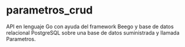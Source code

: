 # parametros_crud
API en lenguaje Go con ayuda del framework Beego y base de datos relacional PostgreSQL sobre una base de datos suministrada y llamada Parametros.
